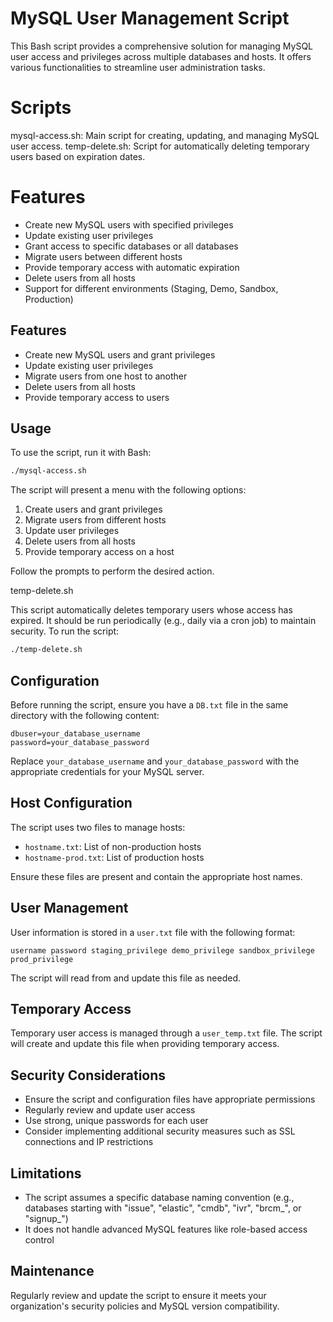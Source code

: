 # MySQL User Management Script

This Bash script provides a comprehensive solution for managing MySQL user access and privileges across multiple databases and hosts. It offers various functionalities to streamline user administration tasks.

# Scripts
mysql-access.sh: Main script for creating, updating, and managing MySQL user access.
temp-delete.sh: Script for automatically deleting temporary users based on expiration dates.

# Features
- Create new MySQL users with specified privileges
- Update existing user privileges
- Grant access to specific databases or all databases
- Migrate users between different hosts
- Provide temporary access with automatic expiration
- Delete users from all hosts
- Support for different environments (Staging, Demo, Sandbox, Production)

## Features

- Create new MySQL users and grant privileges
- Update existing user privileges
- Migrate users from one host to another
- Delete users from all hosts
- Provide temporary access to users

## Usage

To use the script, run it with Bash:

```bash
./mysql-access.sh
```

The script will present a menu with the following options:

1. Create users and grant privileges
2. Migrate users from different hosts
3. Update user privileges
4. Delete users from all hosts
5. Provide temporary access on a host

Follow the prompts to perform the desired action.

temp-delete.sh

This script automatically deletes temporary users whose access has expired. It should be run periodically (e.g., daily via a cron job) to maintain security.
To run the script:

```bash
./temp-delete.sh
```

## Configuration

Before running the script, ensure you have a `DB.txt` file in the same directory with the following content:

```
dbuser=your_database_username
password=your_database_password
```

Replace `your_database_username` and `your_database_password` with the appropriate credentials for your MySQL server.

## Host Configuration

The script uses two files to manage hosts:

- `hostname.txt`: List of non-production hosts
- `hostname-prod.txt`: List of production hosts

Ensure these files are present and contain the appropriate host names.

## User Management

User information is stored in a `user.txt` file with the following format:

```
username password staging_privilege demo_privilege sandbox_privilege prod_privilege
```

The script will read from and update this file as needed.

## Temporary Access

Temporary user access is managed through a `user_temp.txt` file. The script will create and update this file when providing temporary access.

## Security Considerations

- Ensure the script and configuration files have appropriate permissions
- Regularly review and update user access
- Use strong, unique passwords for each user
- Consider implementing additional security measures such as SSL connections and IP restrictions

## Limitations

- The script assumes a specific database naming convention (e.g., databases starting with "issue", "elastic", "cmdb", "ivr", "brcm_", or "signup_")
- It does not handle advanced MySQL features like role-based access control

## Maintenance

Regularly review and update the script to ensure it meets your organization's security policies and MySQL version compatibility.
